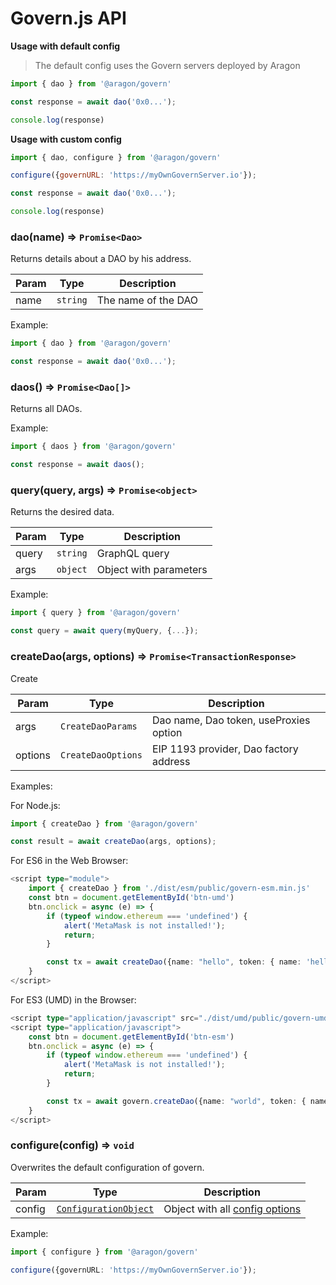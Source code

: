 # Govern.js API

**Usage with default config**

> The default config uses the Govern servers deployed by Aragon

``` javascript
import { dao } from '@aragon/govern'

const response = await dao('0x0...');

console.log(response)
```

**Usage with custom config**
``` javascript
import { dao, configure } from '@aragon/govern'

configure({governURL: 'https://myOwnGovernServer.io'});

const response = await dao('0x0...');

console.log(response)
```

### dao(name) ⇒ ``Promise<Dao>``

Returns details about a DAO by his address.

| Param  | Type                  | Description                               |
| ------ | --------------------- | ----------------------------------------- |
| name   | <code>string</code>   | The name of the DAO                       |

Example:
``` typescript 
import { dao } from '@aragon/govern'

const response = await dao('0x0...');
```

### daos() ⇒ ``Promise<Dao[]>``

Returns all DAOs.


Example:
``` typescript 
import { daos } from '@aragon/govern'

const response = await daos();
```

### query(query, args) ⇒ ``Promise<object>``

Returns the desired data.

| Param  | Type                      | Description                               |
| ------ | ------------------------- | ----------------------------------------- |
| query  | <code>string</code>       | GraphQL query                             |
| args   | <code>object</code>       | Object with parameters                    |

Example:
``` typescript 
import { query } from '@aragon/govern'

const query = await query(myQuery, {...});
```

### createDao(args, options) ⇒ ``Promise<TransactionResponse>``

Create

| Param    | Type                            | Description                             |
| -------- | ------------------------------- | --------------------------------------- |
| args     | <code>CreateDaoParams</code>    | Dao name, Dao token, useProxies option  |
| options  | <code>CreateDaoOptions</code>   | EIP 1193 provider, Dao factory address  |

Examples:

For Node.js:
``` typescript
import { createDao } from '@aragon/govern'

const result = await createDao(args, options);
```

For ES6 in the Web Browser:
``` typescript
<script type="module">
    import { createDao } from './dist/esm/public/govern-esm.min.js'
    const btn = document.getElementById('btn-umd')
    btn.onclick = async (e) => {
        if (typeof window.ethereum === 'undefined') {
            alert('MetaMask is not installed!');
            return;
        }

        const tx = await createDao({name: "hello", token: { name: 'hello', symbol: 'HLO'}, useProxis: false})
    }
</script>
```

For ES3 (UMD) in the Browser:
``` typescript
<script type="application/javascript" src="./dist/umd/public/govern-umd.min.js"></script>
<script type="application/javascript">
    const btn = document.getElementById('btn-esm')
    btn.onclick = async (e) => {
        if (typeof window.ethereum === 'undefined') {
            alert('MetaMask is not installed!');
            return;
        }

        const tx = await govern.createDao({name: "world", token: { name: 'world', symbol: 'WLD'}, useProxis: false})
    }
</script>
```


### configure(config) ⇒ ``void``

Overwrites the default configuration of govern.

| Param  | Type                                                    | Description                                          |
| ------ | ------------------------------------------------------- | ---------------------------------------------------- |
| config | <code>[ConfigurationObject][ConfigurationObject]</code> | Object with all [config options][ConfigurationObject]|

Example:
``` typescript 
import { configure } from '@aragon/govern'

configure({governURL: 'https://myOwnGovernServer.io'});
```

[ConfigurationObject]: https://github.com/aragon/govern/tree/master/packages/govern/internal/configuration/Configuration.ts#L4
